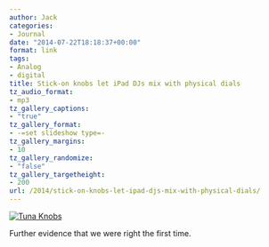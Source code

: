 ```yaml
---
author: Jack
categories:
- Journal
date: "2014-07-22T18:18:37+00:00"
format: link
tags:
- Analog
- digital
title: Stick-on knobs let iPad DJs mix with physical dials
tz_audio_format:
- mp3
tz_gallery_captions:
- "true"
tz_gallery_format:
- -=set slideshow type=-
tz_gallery_margins:
- 10
tz_gallery_randomize:
- "false"
tz_gallery_targetheight:
- 200
url: /2014/stick-on-knobs-let-ipad-djs-mix-with-physical-dials/
---
```


[![Tuna Knobs][1]][2]

<p style="text-align: left;">
  Further evidence that we were right the first time.
</p>

 [1]: /img/2014/07/tunadj.png
 [2]: http://www.springwise.com/stick-on-knobs-ipad-djs-mix-physical-dials/